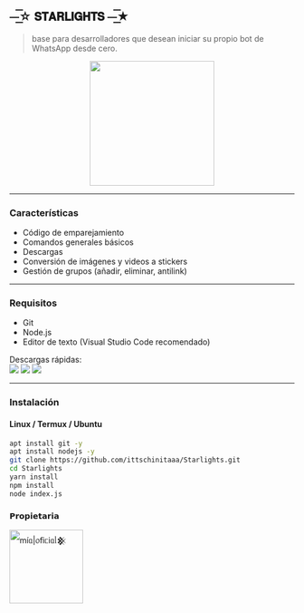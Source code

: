 ## ⏤͟͟͞͞☆ 𝗦𝗧𝗔𝗥𝗟𝗜𝗚𝗛𝗧𝗦 ⏤͟͟͞͞★
> base para desarrolladores que desean iniciar su propio bot de WhatsApp desde cero.

<p align="center">
  <img src="https://files.catbox.moe/sklz18.png" width="220px"/>
</p>
  

---

### Características

- Código de emparejamiento
- Comandos generales básicos 
- Descargas 
- Conversión de imágenes y videos a stickers  
- Gestión de grupos (añadir, eliminar, antilink)  

---

### Requisitos

- Git  
- Node.js
- Editor de texto (Visual Studio Code recomendado)  

Descargas rápidas:  
<a href="https://git-scm.com/downloads"><img src="https://img.shields.io/badge/Git-0f172a?style=flat&logo=git&logoColor=ef4444"></a>
<a href="https://nodejs.org/en/download"><img src="https://img.shields.io/badge/Node.js-1e3a8a?style=flat&logo=nodedotjs&logoColor=white"></a>
<a href="https://code.visualstudio.com/"><img src="https://img.shields.io/badge/VSCode-2563eb?style=flat&logo=visual-studio-code&logoColor=white"></a>

---

### Instalación

#### Linux / Termux / Ubuntu

```bash
apt install git -y
apt install nodejs -y
git clone https://github.com/ittschinitaaa/Starlights.git
cd Starlights
yarn install
npm install
node index.js
```
### **`𝗣𝗿𝗼𝗽𝗶𝗲𝘁𝗮𝗿𝗶𝗮`**
<a
href="https://github.com/ittschinitaaa"><img src="https://github.com/ittschinitaaa.png" width="130" height="130" alt="
mі́ᥲ|᥆𝖿іᥴіᥲᥣ𒆜"/></a>
